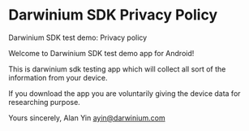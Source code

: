 # Darwinium SDK Privacy Policy

Darwinium SDK test demo: Privacy policy

Welcome to Darwinium SDK test demo app for Android!

This is darwinium sdk testing app which will collect all sort of the information from your device.


If you download the app you are voluntarily giving the device data for researching purpose. 
 

Yours sincerely,
Alan Yin
ayin@darwinium.com
